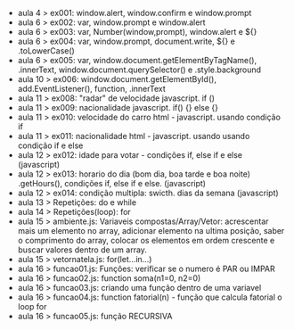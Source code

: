 - aula 4 > ex001: window.alert, window.confirm e window.prompt
- aula 6 > ex002: var, window.prompt e window.alert
- aula 6 > ex003: var, Number(window,prompt), window.alert e ${}
- aula 6 > ex004: var, window.prompt, document.write, ${} e .toLowerCase()
- aula 6 > ex005: var, window.document.getElementByTagName(), .innerText, window.document.querySelector() e .style.background
- aula 10 > ex006: window.document.getElementById(), add.EventListener(), function, .innerText
- aula 11 > ex008: "radar" de velocidade javascript. if ()
- aula 11 > ex009: nacionalidade javascript. if() {} else {}
- aula 11 > ex010: velocidade do carro html - javascript. usando condição if
- aula 11 > ex011: nacionalidade html - javascript. usando usando condição if e else
- aula 12 > ex012: idade para votar - condições if, else if e else (javascript)
- aula 12 > ex013: horario do dia (bom dia, boa tarde e boa noite) .getHours(), condições if, else if e else. (javascript)
- aula 12 > ex014: condição multipla: swicth. dias da semana (javascript)
- aula 13 > Repetições: do e while
- aula 14 > Repetições(loop): for
- aula 15 > ambiente.js: Variaveis compostas/Array/Vetor: acrescentar mais um elemento no array, adicionar elemento na ultima posição, saber o comprimento do array, colocar os elementos em ordem crescente e buscar valores dentro de um array.
- aula 15 > vetornatela.js: for(let...in...)
- aula 16 > funcao01.js: Funçôes: verificar se o numero é PAR ou IMPAR
- aula 16 > funcao02.js: function soma(n1=0, n2=0)
- aula 16 > funcao03.js: criando uma função dentro de uma variavel
- aula 16 > funcao04.js: function fatorial(n) - função que calcula fatorial o loop for
- aula 16 > funcao05.js: função RECURSIVA
